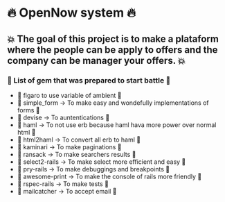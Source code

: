 # :fire: OpenNow system :fire:
## :collision: The goal of this project is to make a plataform where the people can be apply to offers and the company can be manager your offers. :collision:
### :bell: List of gem that was prepared to start battle :bell:

- :gem: figaro to use variable of ambient :gem:
- :gem: simple_form -> To make easy and wondefully implementations of forms :gem:
- :gem: devise -> To auntentications :gem:
- :gem: haml -> To not use erb because haml hava more power over normal html :gem:
- :gem: html2haml -> To convert all erb to haml :gem:
- :gem: kaminari -> To make paginations :gem:
- :gem: ransack -> To make searchers results :gem:
- :gem: select2-rails -> To make select more efficient and easy :gem:
- :gem: pry-rails -> To make debuggings and breakpoints :gem:
- :gem: awesome-print -> To make the console of rails more friendly :gem:
- :gem: rspec-rails -> To make tests :gem:
- :gem: mailcatcher -> To accept email :gem:
